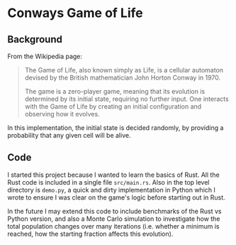 # Conways Game of Life

## Background

From the Wikipedia page:

> The Game of Life, also known simply as Life, is a cellular automaton devised by the British mathematician John Horton Conway in 1970.
>
> The game is a zero-player game, meaning that its evolution is determined by its initial state, requiring no further input. One interacts with the Game of Life by creating an initial configuration and observing how it evolves.

In this implementation, the initial state is decided randomly, by providing a probability that any given cell will be alive.

## Code

I started this project because I wanted to learn the basics of Rust. All the Rust code is included in a single file `src/main.rs`. Also in the top level directory is `demo.py`, a quick and dirty implementation in Python which I wrote to ensure I was clear on the game's logic before starting out in Rust.

In the future I may extend this code to include benchmarks of the Rust vs Python version, and also a Monte Carlo simulation to investigate how the total population changes over many iterations (i.e. whether a minimum is reached, how the starting fraction affects this evolution).
